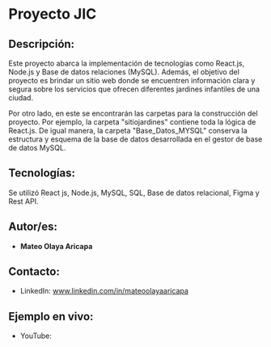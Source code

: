# Proyecto JIC
## Descripción: 
Este proyecto abarca la implementación de tecnologías como React.js, Node.js y Base de datos relaciones (MySQL). Además, el objetivo del proyecto es brindar un sitio web donde se encuentren información clara y segura sobre los servicios que ofrecen diferentes jardines infantiles de una ciudad.

Por otro lado, en este se encontrarán las carpetas para la construcción del proyecto. Por ejemplo, la carpeta "sitiojardines" contiene toda la lógica de React.js. De igual manera, la carpeta "Base_Datos_MYSQL" conserva la estructura y esquema de la base de datos desarrollada en el gestor de base de datos MySQL. 

## Tecnologías:
Se utilizó React js, Node.js, MySQL, SQL, Base de datos relacional, Figma y Rest API.

## Autor/es:
* **Mateo Olaya Aricapa**

## Contacto:
* LinkedIn: www.linkedin.com/in/mateoolayaaricapa

## Ejemplo en vivo:
* YouTube: 
